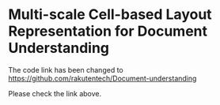 # Multi-scale Cell-based Layout Representation for Document Understanding

The code link has been changed to https://github.com/rakutentech/Document-understanding

Please check the link above.

